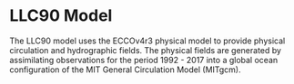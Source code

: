# LLC90 Model

The LLC90 model uses the ECCOv4r3 physical model to provide physical circulation and hydrographic 
fields. The physical fields are generated by assimilating observations for the period 1992 - 2017
into a global ocean configuration of the MIT General Circulation Model (MITgcm).
